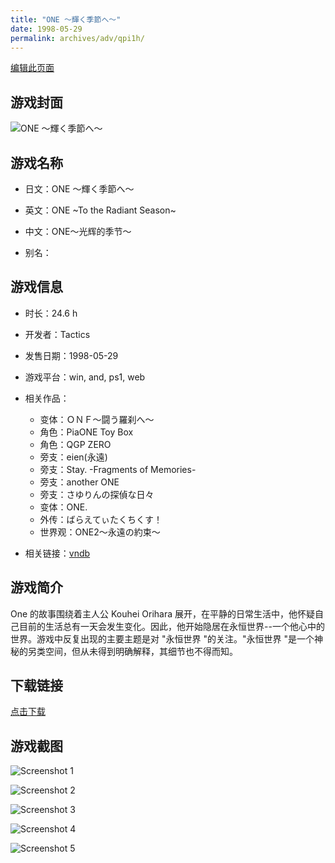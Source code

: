 ```yaml
---
title: "ONE ～輝く季節へ～"
date: 1998-05-29
permalink: archives/adv/qpi1h/
---
```

[编辑此页面](https://github.com/ACG-3/ADV3-source/blob/main/source/_posts/ONE%20%EF%BD%9E%E8%BC%9D%E3%81%8F%E5%AD%A3%E7%AF%80%E3%81%B8%EF%BD%9E.md)

## 游戏封面

![ONE ～輝く季節へ～](https://pan.timero.xyz/d/onedrive/img_lib_001/ONE%20%EF%BD%9E%E8%BC%9D%E3%81%8F%E5%AD%A3%E7%AF%80%E3%81%B8%EF%BD%9E_cover.avif)


## 游戏名称

- 日文：ONE ～輝く季節へ～
- 英文：ONE ~To the Radiant Season~
- 中文：ONE～光辉的季节～

- 别名：


## 游戏信息

- 时长：24.6 h
- 开发者：Tactics
- 发售日期：1998-05-29
- 游戏平台：win, and, ps1, web
- 相关作品：
   - 变体：ＯＮＦ～闘う羅刹へ～
   - 角色：PiaONE Toy Box
   - 角色：QGP ZERO
   - 旁支：eien(永遠)
   - 旁支：Stay. -Fragments of Memories-
   - 旁支：another ONE
   - 旁支：さゆりんの探偵な日々
   - 变体：ONE.
   - 外传：ばらえてぃたくちくす！
   - 世界观：ONE2～永遠の約束～

- 相关链接：[vndb](https://vndb.org/v51)


## 游戏简介

One 的故事围绕着主人公 Kouhei Orihara 展开，在平静的日常生活中，他怀疑自己目前的生活总有一天会发生变化。因此，他开始隐居在永恒世界--一个他心中的世界。游戏中反复出现的主要主题是对 "永恒世界 "的关注。"永恒世界 "是一个神秘的另类空间，但从未得到明确解释，其细节也不得而知。




## 下载链接

[点击下载](https://pan.timero.xyz/onedrive/adv_lib_001/ONE%20%EF%BD%9E%E8%BC%9D%E3%81%8F%E5%AD%A3%E7%AF%80%E3%81%B8%EF%BD%9E)


## 游戏截图


![Screenshot 1](https://pan.timero.xyz/d/onedrive/img_lib_001/ONE%20%EF%BD%9E%E8%BC%9D%E3%81%8F%E5%AD%A3%E7%AF%80%E3%81%B8%EF%BD%9E_Screenshot_1.avif)

![Screenshot 2](https://pan.timero.xyz/d/onedrive/img_lib_001/ONE%20%EF%BD%9E%E8%BC%9D%E3%81%8F%E5%AD%A3%E7%AF%80%E3%81%B8%EF%BD%9E_Screenshot_2.avif)

![Screenshot 3](https://pan.timero.xyz/d/onedrive/img_lib_001/ONE%20%EF%BD%9E%E8%BC%9D%E3%81%8F%E5%AD%A3%E7%AF%80%E3%81%B8%EF%BD%9E_Screenshot_3.avif)

![Screenshot 4](https://pan.timero.xyz/d/onedrive/img_lib_001/ONE%20%EF%BD%9E%E8%BC%9D%E3%81%8F%E5%AD%A3%E7%AF%80%E3%81%B8%EF%BD%9E_Screenshot_4.avif)

![Screenshot 5](https://pan.timero.xyz/d/onedrive/img_lib_001/ONE%20%EF%BD%9E%E8%BC%9D%E3%81%8F%E5%AD%A3%E7%AF%80%E3%81%B8%EF%BD%9E_Screenshot_5.avif)

